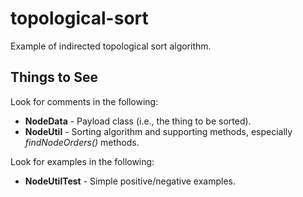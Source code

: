 # topological-sort

Example of indirected topological sort algorithm.

## Things to See

Look for comments in the following:
* **NodeData** - Payload class (i.e., the thing to be sorted).
* **NodeUtil** - Sorting algorithm and supporting methods, especially *findNodeOrders()* methods.

Look for examples in the following:
* **NodeUtilTest** - Simple positive/negative examples.

